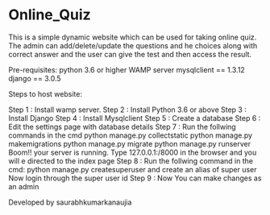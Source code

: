 # Online_Quiz
This is a simple dynamic website which can be used for taking online quiz. The admin can add/delete/update the questions and he choices along with correct answer and the user can give the test and then access the result.

Pre-requisites:
python 3.6 or higher
WAMP server 
mysqlclient == 1.3.12
django == 3.0.5

Steps to host website:

Step 1 : Install wamp server.
Step 2 : Install Python 3.6 or above
Step 3 : Install Django
Step 4 : Install Mysqlclient
Step 5 : Create a database
Step 6 : Edit the settings page with database details
Step 7 : Run the follwing commands in the cmd
         python manage.py collectstatic
         python manage.py makemigrations
         python manage.py migrate
         python manage.py runserver
         Boom!! your server is running.
         Type 127.0.0.1:/8000 in the browser and you will e directed to the index page
Step 8 : Run the follwing command in the cmd:
         python manage.py createsuperuser
         and create an alias of super user
         Now login through the super user id
Step 9 : Now You can make changes as an admin
      
      
 Developed by saurabhkumarkanaujia
